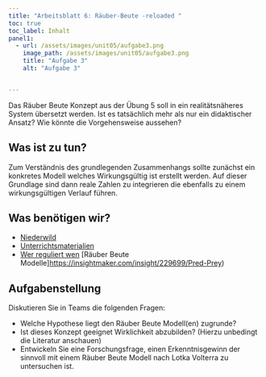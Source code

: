 ```yaml
---
title: "Arbeitsblatt 6: Räuber-Beute -reloaded "
toc: true
toc_label: Inhalt
panel1:  
  - url: /assets/images/unit05/aufgabe3.png
    image_path: /assets/images/unit05/aufgabe3.png
    title: "Aufgabe 3"
    alt: "Aufgabe 3"


---
```



Das Räuber Beute Konzept aus der Übung 5 soll in ein realitätsnäheres System übersetzt werden. Ist es tatsächlich mehr als nur ein didaktischer Ansatz? Wie könnte die Vorgehensweise aussehen?

<!--more-->




## Was ist zu tun?

Zum Verständnis des grundlegenden Zusammenhangs sollte zunächst ein konkretes Modell welches Wirkungsgültig ist erstellt werden. Auf dieser Grundlage sind dann reale Zahlen zu integrieren die ebenfalls zu einem wirkungsgültigen Verlauf führen.

## Was benötigen wir?

* [Niederwild](https://www.wildtiermanagement.com/fileadmin/dateien/wildtiermanagement.de/pdfs/Literaturstudie_Praedation_NDS.pdf) 
* [Unterrichtsmaterialien](https://www.swisseduc.ch/mathematik/analysis/populationsmodelle/docs/populationsmodelle_teil_2.pdf) 
* [Wer reguliert wen](https://www.vetmeduni.ac.at/fileadmin/v/fiwi/Publikationen/Populaerwissenschaftliche/Arnold__W_2007_-_Gumpenstein.pdf)
[Räuber Beute Modelle]https://insightmaker.com/insight/229699/Pred-Prey)



## Aufgabenstellung


Diskutieren Sie in Teams die folgenden Fragen:

* Welche Hypothese liegt den Räuber Beute Modell(en) zugrunde?
* Ist dieses Konzept geeignet Wirklichkeit abzubilden? (Hierzu unbedingt die Literatur anschauen)
* Entwickeln Sie eine Forschungsfrage, einen Erkenntnisgewinn der sinnvoll mit einem Räuber Beute Modell nach Lotka Volterra zu untersuchen ist.
